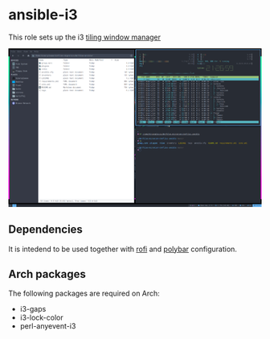 # ansible-i3

This role sets up the i3 [tiling window manager](https://i3wm.org/)

![pic alt](./scrot.png "opt title")

## Dependencies

It is intedend to be used together with
[rofi](https://github.com/binaryplease/ansible-rofi) and
[polybar](https://github.com/binaryplease/ansible-polybar) configuration.

## Arch packages

The following packages are required on Arch:

- i3-gaps
- i3-lock-color
- perl-anyevent-i3
